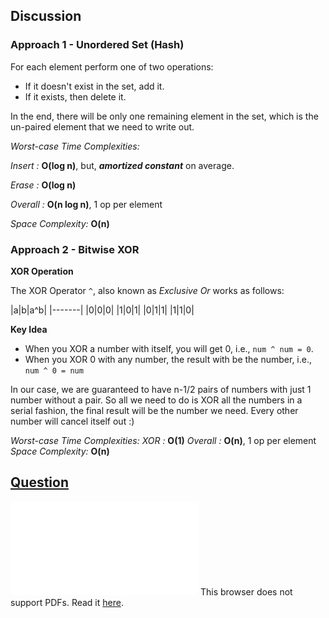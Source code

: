 ## Discussion

### Approach 1 - Unordered Set (Hash)
For each element perform one of two operations:
* If it doesn't exist in the set, add it.
* If it exists, then delete it.

In the end, there will be only one remaining element in the set, which is the un-paired element that we need to write out.

*Worst-case Time Complexities:*

*Insert :* **O(log n)**, but, __*amortized constant*__ on average.

*Erase :* **O(log n)**

*Overall :* **O(n log n)**, 1 op per element

*Space Complexity:* **O(n)**

### Approach 2 - Bitwise XOR

**XOR Operation**

The XOR Operator `^`, also known as *Exclusive Or* works as follows:

|a|b|a^b|
|-------|
|0|0|0|
|1|0|1|
|0|1|1|
|1|1|0|

**Key Idea**

* When you XOR a number with itself, you will get 0, i.e., `num ^ num = 0`.
* When you XOR 0 with any number, the result with be the number, i.e., `num ^ 0 = num`

In our case, we are guaranteed to have n-1/2 pairs of numbers with just 1 number without a pair. So all we need to do is XOR all the numbers in a serial fashion, the final result will be the number we need. Every other number will cancel itself out :)

*Worst-case Time Complexities:*
*XOR :* **O(1)**
*Overall :* **O(n)**, 1 op per element
*Space Complexity:* **O(n)**

## [Question](Question.pdf)
<object data="Question.pdf" type="application/pdf" width="700px" height="700px">    
    <embed src="Question.pdf">
        This browser does not support PDFs. Read it <a href="Question.pdf">here</a>.</p>
    </embed>
</object>
